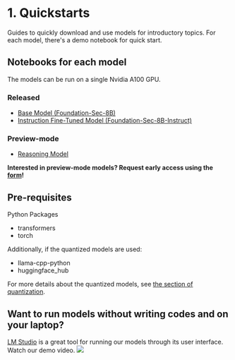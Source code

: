 # 1. Quickstarts
Guides to quickly download and use models for introductory topics.
For each model, there's a demo notebook for quick start.

## Notebooks for each model
The models can be run on a single Nvidia A100 GPU.
### Released
- [Base Model (Foundation-Sec-8B)](https://github.com/RobustIntelligence/foundation-ai-cookbook/blob/main/1_quickstarts/Quickstart_Foundation-Sec-8B.ipynb)
- [Instruction Fine-Tuned Model (Foundation-Sec-8B-Instruct)](https://github.com/RobustIntelligence/foundation-ai-cookbook/blob/main/1_quickstarts/Quickstart_instruct_model.ipynb)

### Preview-mode
- [Reasoning Model](https://github.com/RobustIntelligence/foundation-ai-cookbook/blob/main/1_quickstarts/Preview_Quickstart_reasoning_model.ipynb)

**Interested in preview-mode models? Request early access using the [form](https://fdtn.ai/early-access)!**

## Pre-requisites
Python Packages
- transformers
- torch

Additionally, if the quantized models are used:
- llama-cpp-python
- huggingface_hub

For more details about the quantized models, see [the section of quantization](https://github.com/RobustIntelligence/foundation-ai-cookbook/tree/main/3_adoptions/quantization).

## Want to run models without writing codes and on your laptop?
[LM Studio](https://lmstudio.ai/) is a great tool for running our models through its user interface. Watch our demo video.
[![](https://img.youtube.com/vi/txIbkBX50MQ/0.jpg)](https://www.youtube.com/watch?v=txIbkBX50MQ)
